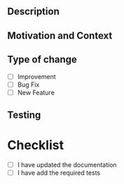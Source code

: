 <!-- Provide the general summary in the title above -->

## Description
<!-- Describe the change -->

## Motivation and Context
<!-- What is the motivation or context for this change -->

## Type of change
- [ ] Improvement
- [ ] Bug Fix
- [ ] New Feature

## Testing
<!-- Provide the link or evidence of testing -->

# Checklist
- [ ] I have updated the documentation
- [ ] I have add the required tests